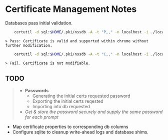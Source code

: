 # Certificate Management Notes

Databases pass initial validation.

```bash
    certutil -d sql:$HOME/.pki/nssdb -A -t "P,," -n localhost -i ./localhost.crt
```
```
> Pass: Certificate is valid and supported within chrome without further modification.
```

```bash
    certutil -d sql:$HOME/.pki/nssdb -A -t "C,," -n localhost -i ./localhost.crt
```
```
> Fail. Certificate is not modifiable.
```

## TODO

>
> - **Passwords**
>   - Generating the initial certs requested password
>   - Exporting the initial certs reqested
>   - Importing into db requested
> - *Get & store the password securely and supply the same password for each prompt*
>

- Map certificate properties to corresponding db columns 
- Configure sqlite to cleanup write-ahead logs and database shims.
